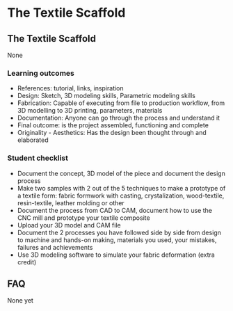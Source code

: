 # The Textile Scaffold

## The Textile Scaffold

None
### Learning outcomes

* References: tutorial, links, inspiration
* Design: Sketch, 3D modeling skills, Parametric modeling skills
* Fabrication: Capable of executing from file to production workflow, from 3D modelling to 3D printing, parameters, materials
* Documentation: Anyone can go through the process and understand it
* Final outcome: is the project assembled, functioning and complete
* Originality - Aesthetics: Has the design been thought through and elaborated

### Student checklist

* Document the concept, 3D model of the piece and document the design process
* Make two samples with 2 out of the 5 techniques to make a prototype of a textile form: fabric formwork with casting, crystalization, wood-textile, resin-textile, leather molding or other
* Document the process from CAD to CAM, document how to use the CNC mill and prototype your textile composite
* Upload your 3D model and CAM file
* Document the 2 processes you have followed side by side from design to machine and hands-on making, materials you used, your mistakes, failures and achievements
* Use 3D modeling software to simulate your fabric deformation (extra credit)

## FAQ

None yet

